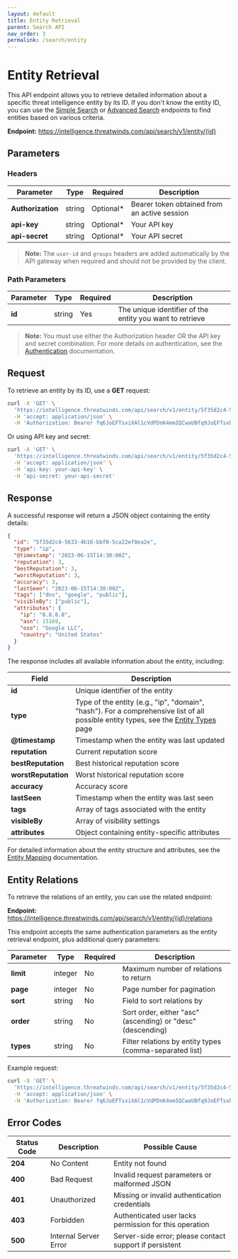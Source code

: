 ```yaml
---
layout: default
title: Entity Retrieval
parent: Search API
nav_order: 3
permalink: /search/entity
---
```


# Entity Retrieval

This API endpoint allows you to retrieve detailed information about a specific threat intelligence entity by its ID. If you don't know the entity ID, you can use the [Simple Search](/search/simple-search) or [Advanced Search](/search/advanced-search) endpoints to find entities based on various criteria.

**Endpoint:** https://intelligence.threatwinds.com/api/search/v1/entity/{id}

## Parameters

### Headers

| Parameter         | Type   | Required  | Description                                  |
|-------------------|--------|-----------|----------------------------------------------|
| **Authorization** | string | Optional* | Bearer token obtained from an active session |
| **api-key**       | string | Optional* | Your API key                                 |
| **api-secret**    | string | Optional* | Your API secret                              |

> **Note:** The `user-id` and `groups` headers are added automatically by the API gateway when required and should not be provided by the client.

### Path Parameters

| Parameter | Type   | Required | Description                                              |
|-----------|--------|----------|----------------------------------------------------------|
| **id**    | string | Yes      | The unique identifier of the entity you want to retrieve |

> **Note:** You must use either the Authorization header OR the API key and secret combination. For more details on authentication, see the [Authentication](/auth) documentation.

## Request

To retrieve an entity by its ID, use a **GET** request:

```bash
curl -X 'GET' \
  'https://intelligence.threatwinds.com/api/search/v1/entity/5f35d2c4-5633-4b16-bbf0-5ca22ef8ea2e' \
  -H 'accept: application/json' \
  -H 'Authorization: Bearer fq6JoEFTsxiXAl1cVdPDnK4emIQCwaUBfq9JoEFTsxhXAl1cVxPDnK4emIQCwaUB'
```

Or using API key and secret:

```bash
curl -X 'GET' \
  'https://intelligence.threatwinds.com/api/search/v1/entity/5f35d2c4-5633-4b16-bbf0-5ca22ef8ea2e' \
  -H 'accept: application/json' \
  -H 'api-key: your-api-key' \
  -H 'api-secret: your-api-secret'
```

## Response

A successful response will return a JSON object containing the entity details:

```json
{
  "id": "5f35d2c4-5633-4b16-bbf0-5ca22ef8ea2e",
  "type": "ip",
  "@timestamp": "2023-06-15T14:30:00Z",
  "reputation": 3,
  "bestReputation": 3,
  "worstReputation": 3,
  "accuracy": 3,
  "lastSeen": "2023-06-15T14:30:00Z",
  "tags": ["dns", "google", "public"],
  "visibleBy": ["public"],
  "attributes": {
    "ip": "8.8.8.8",
    "asn": 15169,
    "oso": "Google LLC",
    "country": "United States"
  }
}
```

The response includes all available information about the entity, including:

| Field               | Description                                                                                                                                                 |
|---------------------|-------------------------------------------------------------------------------------------------------------------------------------------------------------|
| **id**              | Unique identifier of the entity                                                                                                                             |
| **type**            | Type of the entity (e.g., "ip", "domain", "hash"). For a comprehensive list of all possible entity types, see the [Entity Types](/search/entity-types) page |
| **@timestamp**      | Timestamp when the entity was last updated                                                                                                                  |
| **reputation**      | Current reputation score                                                                                                                                    |
| **bestReputation**  | Best historical reputation score                                                                                                                            |
| **worstReputation** | Worst historical reputation score                                                                                                                           |
| **accuracy**        | Accuracy score                                                                                                                                              |
| **lastSeen**        | Timestamp when the entity was last seen                                                                                                                     |
| **tags**            | Array of tags associated with the entity                                                                                                                    |
| **visibleBy**       | Array of visibility settings                                                                                                                                |
| **attributes**      | Object containing entity-specific attributes                                                                                                                |

For detailed information about the entity structure and attributes, see the [Entity Mapping](/search/entity-mapping) documentation.

## Entity Relations

To retrieve the relations of an entity, you can use the related endpoint:

**Endpoint:** https://intelligence.threatwinds.com/api/search/v1/entity/{id}/relations

This endpoint accepts the same authentication parameters as the entity retrieval endpoint, plus additional query parameters:

| Parameter | Type    | Required | Description                                                 |
|-----------|---------|----------|-------------------------------------------------------------|
| **limit** | integer | No       | Maximum number of relations to return                       |
| **page**  | integer | No       | Page number for pagination                                  |
| **sort**  | string  | No       | Field to sort relations by                                  |
| **order** | string  | No       | Sort order, either "asc" (ascending) or "desc" (descending) |
| **types** | string  | No       | Filter relations by entity types (comma-separated list)     |

Example request:

```bash
curl -X 'GET' \
  'https://intelligence.threatwinds.com/api/search/v1/entity/5f35d2c4-5633-4b16-bbf0-5ca22ef8ea2e/relations?limit=10&types=domain,url' \
  -H 'accept: application/json' \
  -H 'Authorization: Bearer fq6JoEFTsxiXAl1cVdPDnK4emIQCwaUBfq9JoEFTsxhXAl1cVxPDnK4emIQCwaUB'
```

## Error Codes

| Status Code | Description           | Possible Cause                                          |
|-------------|-----------------------|---------------------------------------------------------|
| **204**     | No Content            | Entity not found                                        |
| **400**     | Bad Request           | Invalid request parameters or malformed JSON            |
| **401**     | Unauthorized          | Missing or invalid authentication credentials           |
| **403**     | Forbidden             | Authenticated user lacks permission for this operation  |
| **500**     | Internal Server Error | Server-side error; please contact support if persistent |

